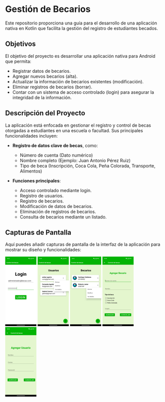 # Gestión de Becarios

Este repositorio proporciona una guía para el desarrollo de una aplicación nativa en Kotlin que facilita la gestión del registro de estudiantes becados. 

## Objetivos

El objetivo del proyecto es desarrollar una aplicación nativa para Android que permita:

- Registrar datos de becarios.
- Agregar nuevos becarios (alta).
- Actualizar la información de becarios existentes (modificación).
- Eliminar registros de becarios (borrar).
- Contar con un sistema de acceso controlado (login) para asegurar la integridad de la información.

## Descripción del Proyecto

La aplicación está enfocada en gestionar el registro y control de becas otorgadas a estudiantes en una escuela o facultad. Sus principales funcionalidades incluyen:

- **Registro de datos clave de becas**, como:
  - Número de cuenta (Dato numérico)
  - Nombre completo (Ejemplo: Juan Antonio Pérez Ruiz)
  - Tipo de beca (Inscripción, Coca Cola, Peña Colorada, Transporte, Alimentos)

- **Funciones principales**:
  - Acceso controlado mediante login.
  - Registro de usuarios.
  - Registro de becarios.
  - Modificación de datos de becarios.
  - Eliminación de registros de becarios.
  - Consulta de becarios mediante un listado.

## Capturas de Pantalla

Aquí puedes añadir capturas de pantalla de la interfaz de la aplicación para mostrar su diseño y funcionalidades:

<img src="capuras_de_pantalla/login.jpg" alt="Login" width="100"/>
<img src="capuras_de_pantalla/pantalla_usuarios.jpg" alt="Pantalla administrador" width="100"/>
<img src="capuras_de_pantalla/pantalla_becarios.jpg" alt="Pantalla usuario" width="100"/>
<img src="capuras_de_pantalla/formulario_agregar_becario.jpg" alt="Formulario para agregar becarios" width="100"/>
<img src="capuras_de_pantalla/formulario_agregar_usuario.jpg" alt="Pantalla pantalla para agregar usuarios" width="100"/>
